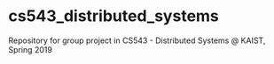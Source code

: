 # cs543_distributed_systems
Repository for group project in CS543 - Distributed Systems @ KAIST, Spring 2019

